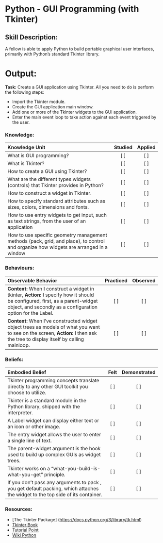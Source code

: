 # Python - GUI Programming (with Tkinter)

## Skill Description:

A fellow is able to apply Python to build portable graphical user interfaces, primarily with Python’s standard Tkinter library.

# Output: 

**Task:** Create a GUI application using Tkinter.  All you need to do is perform the following steps: 
* Import the Tkinter module.
* Create the GUI application main window.
* Add one or more of the Tkinter widgets to the GUI application.
* Enter the main event loop to take action against each event triggered by the user.


### Knowledge: 
| Knowledge Unit   |      Studied      | Applied |
|:-------------|:------------------:|:--------:|
| What is GUI programming? | [ ] | [ ] |
| What is Tkinter? | [ ] | [ ] |
| How to create a GUI using Tkinter? | [ ] | [ ] |
| What are the different types widgets (controls) that Tkinter provides in Python? | [ ] | [ ] |
| How to construct a widget in Tkinter. | [ ] | [ ] |
| How to specify standard attributes such as sizes, colors, dimensions and fonts. | [ ] | [ ] | 
| How to use entry widgets to get input, such as text strings, from the user of an application | [ ] | [ ] |
| How to use specific geometry management methods (pack, grid, and place), to control and organize how widgets are arranged in a window | [ ] | [ ] |


### Behaviours:
| Observable Behavior   |      Practiced      | Observed |
|:-------------|:------------------:|:--------:|
| **Context:** When I construct a widget in tkinter, **Action:** I specify how it should be configured, first, as a parent-widget object, and secondly as a configuration option for the Label. | [ ] | [ ] | 
| **Context:**  When I’ve constructed widget object trees as models of what you want to see on the screen, **Action:** I then ask the tree to display itself by calling mainloop. | [ ] | [ ] |


### Beliefs:
| Embodied Belief   |      Felt      | Demonstrated |
|:-------------|:------------------:|:--------:|
| Tkinter programming concepts translate directly to any other GUI toolkit you choose to utilize. | [ ] | [ ] |
| Tkinter is a standard module in the Python library, shipped with the interpreter. | [ ] | [ ] |
| A Label widget can display either text or an icon or other image. | [ ] | [ ] | 
| The entry widget allows the user to enter a single line of text. | [ ] | [ ] |
| The parent-widget argument is the hook used to build up complex GUIs as widget trees.  | [ ] | [ ] |
| Tkinter works on a “what-you-build-is-what-you-get” principle. | [ ] | [ ] |
| If you don’t pass any arguments to pack , you get default packing, which attaches the widget to the top side of its container. | [ ] | [ ] |

### Resources:

- [The Tkinter Package] (https://docs.python.org/3/library/tk.html)
- [Tkinter Book](http://effbot.org/tkinterbook/tkinter-index.htm#introduction)
- [Tutorial Point](https://www.tutorialspoint.com/python/python_gui_programming.htm)
- [Wiki Python](https://wiki.python.org/moin/GuiProgramming)


